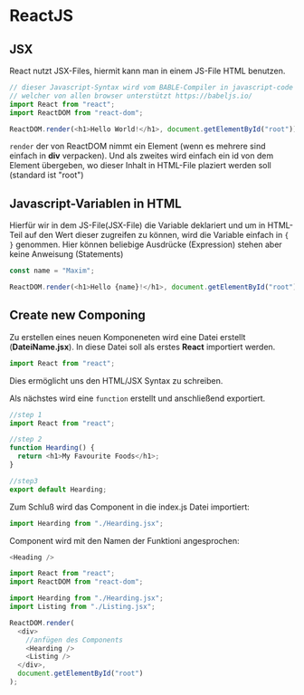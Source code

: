#  ReactJS

## JSX
React nutzt JSX-Files, hiermit kann man in einem JS-File HTML benutzen.

```javascript
// dieser Javascript-Syntax wird vom BABLE-Compiler in javascript-code übersetzt, 
// welcher von allen browser unterstützt https://babeljs.io/
import React from "react";
import ReactDOM from "react-dom";

ReactDOM.render(<h1>Hello World!</h1>, document.getElementById("root"));
```

`render` der von ReactDOM nimmt ein Element (wenn es mehrere sind einfach in __div__ verpacken). Und als zweites wird einfach ein id von dem Element übergeben, wo dieser Inhalt in HTML-File plaziert werden soll (standard ist "root")

## Javascript-Variablen in HTML

Hierfür wir in dem JS-File(JSX-File) die Variable deklariert und um in HTML-Teil auf den Wert dieser zugreifen zu können, wird die Variable einfach in `{ }` genommen. Hier können beliebige Ausdrücke (Expression) stehen aber keine Anweisung (Statements)

```javascript
const name = "Maxim";

ReactDOM.render(<h1>Hello {name}!</h1>, document.getElementById("root"));
```

## Create new Componing

Zu erstellen eines neuen Komponeneten wird eine Datei erstellt (__DateiName.jsx__). In diese Datei soll als erstes __React__ importiert werden.

```javascript
import React from "react";
```

Dies ermöglicht uns den HTML/JSX Syntax zu schreiben.

Als nächstes wird eine `function` erstellt und anschließend exportiert.

```javascript
//step 1
import React from "react";

//step 2
function Hearding() {
  return <h1>My Favourite Foods</h1>;
}

//step3
export default Hearding;
```

Zum Schluß wird das Component in die index.js Datei importiert:

```javascript
import Hearding from "./Hearding.jsx";
```

Component wird mit den Namen der Funktioni angesprochen:

```javascript
<Heading />
```

```javascript
import React from "react";
import ReactDOM from "react-dom";

import Hearding from "./Hearding.jsx";
import Listing from "./Listing.jsx";

ReactDOM.render(
  <div>
    //anfügen des Components
    <Hearding /> 
    <Listing />
  </div>,
  document.getElementById("root")
);
```

